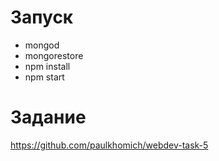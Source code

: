 # Запуск
- mongod
- mongorestore
- npm install
- npm start

# Задание
https://github.com/paulkhomich/webdev-task-5